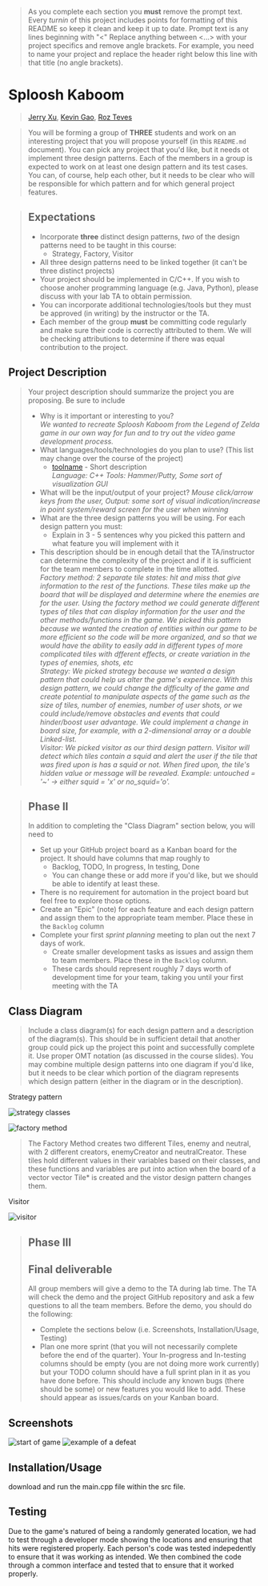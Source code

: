  > As you complete each section you **must** remove the prompt text. Every *turnin* of this project includes points for formatting of this README so keep it clean and keep it up to date. 
 > Prompt text is any lines beginning with "\<"
 > Replace anything between \<...\> with your project specifics and remove angle brackets. For example, you need to name your project and replace the header right below this line with that title (no angle brackets). 
# Sploosh Kaboom
 
 > [Jerry Xu](https://github.com/jerryxu158), [Kevin Gao](https://github.com/kevincakey), [Roz Teves](https://github.com/rozteves)
 
 > You will be forming a group of **THREE** students and work on an interesting project that you will propose yourself (in this `README.md` document). You can pick any project that you'd like, but it needs ot implement three design patterns. Each of the members in a group is expected to work on at least one design pattern and its test cases. You can, of course, help each other, but it needs to be clear who will be responsible for which pattern and for which general project features.
 
 > ## Expectations
 > * Incorporate **three** distinct design patterns, *two* of the design patterns need to be taught in this course:
 >   * Strategy, Factory, Visitor
 > * All three design patterns need to be linked together (it can't be three distinct projects)
 > * Your project should be implemented in C/C++. If you wish to choose anoher programming language (e.g. Java, Python), please discuss with your lab TA to obtain permission.
 > * You can incorporate additional technologies/tools but they must be approved (in writing) by the instructor or the TA.
 > * Each member of the group **must** be committing code regularly and make sure their code is correctly attributed to them. We will be checking attributions to determine if there was equal contribution to the project.

## Project Description
 > Your project description should summarize the project you are proposing. Be sure to include
 > * Why is it important or interesting to you?  
       *We wanted to recreate Sploosh Kaboom from the Legend of Zelda game in our own way for fun and to try out the video game development process.*
 > * What languages/tools/technologies do you plan to use? (This list may change over the course of the project)
 >   * [toolname](link) - Short description  
           *Language: C++ Tools: Hammer/Putty, Some sort of visualization GUI*
 > * What will be the input/output of your project?
          *Mouse click/arrow keys from the user, Output: some sort of visual indication/increase in point system/reward screen for the user when winning*
 > * What are the three design patterns you will be using. For each design pattern you must:
 >   * Explain in 3 - 5 sentences why you picked this pattern and what feature you will implement with it
 > * This description should be in enough detail that the TA/instructor can determine the complexity of the project and if it is sufficient for the team members to complete in the time allotted.  
   *Factory method: 2 separate tile states: hit and miss that give information to the rest of the functions. These tiles make up the board that will be displayed and determine where the enemies are for the user. Using the factory method we could generate different types of tiles that can display information for the user and the other methods/functions in the game. We picked this pattern because we wanted the creation of entities within our game to be more efficient so the code will be more organized, and so that we would have the ability to easily add in different types of more complicated tiles with dfferent effects, or create variation in the types of enemies, shots, etc*  
   *Strategy: We picked strategy because we wanted a design pattern that could help us alter the game's experience. With this design pattern, we could change the difficulty of the game and create potential to manipulate aspects of the game such as the size of tiles, number of enemies, number of user shots, or we could include/remove obstacles and events that could hinder/boost user advantage. We could implement a change in board size, for example, with a 2-dimensional array or a double Linked-list.*  
   *Visitor: We picked visitor as our third design pattern. Visitor will detect which tiles contain a squid and alert the user if the tile that was fired upon is has a squid or not. When fired upon, the tile's hidden value or message will be revealed. Example: untouched = '~' -> either squid = 'x' or no_squid='o'.*

 > ## Phase II
 > In addition to completing the "Class Diagram" section below, you will need to 
 > * Set up your GitHub project board as a Kanban board for the project. It should have columns that map roughly to 
 >   * Backlog, TODO, In progress, In testing, Done
 >   * You can change these or add more if you'd like, but we should be able to identify at least these.
 > * There is no requirement for automation in the project board but feel free to explore those options.
 > * Create an "Epic" (note) for each feature and each design pattern and assign them to the appropriate team member. Place these in the `Backlog` column
 > * Complete your first *sprint planning* meeting to plan out the next 7 days of work.
 >   * Create smaller development tasks as issues and assign them to team members. Place these in the `Backlog` column.
 >   * These cards should represent roughly 7 days worth of development time for your team, taking you until your first meeting with the TA
## Class Diagram
 > Include a class diagram(s) for each design pattern and a description of the diagram(s). This should be in sufficient detail that another group could pick up the project this point and successfully complete it. Use proper OMT notation (as discussed in the course slides). You may combine multiple design patterns into one diagram if you'd like, but it needs to be clear which portion of the diagram represents which design pattern (either in the diagram or in the description). 
 
 Strategy pattern
 
 ![strategy classes](https://i.imgur.com/h6jMNGa.png)
 
 ![factory method](https://i.imgur.com/uh9w1j2.png)
 
>The Factory Method creates two different Tiles, enemy and neutral, with 2 different creators, enemyCreator and neutralCreator. These tiles hold different values in their variables based on their classes, and these functions and variables are put into action when the board of a vector vector Tile* is created and the vistor design pattern changes them.
 
 Visitor
 
![visitor](https://i.imgur.com/9hXLTEk.png)
 
 > ## Phase III
 > ## Final deliverable
 > All group members will give a demo to the TA during lab time. The TA will check the demo and the project GitHub repository and ask a few questions to all the team members. 
 > Before the demo, you should do the following:
 > * Complete the sections below (i.e. Screenshots, Installation/Usage, Testing)
 > * Plan one more sprint (that you will not necessarily complete before the end of the quarter). Your In-progress and In-testing columns should be empty (you are not doing more work currently) but your TODO column should have a full sprint plan in it as you have done before. This should include any known bugs (there should be some) or new features you would like to add. These should appear as issues/cards on your Kanban board. 
 ## Screenshots
![start of game](https://i.imgur.com/hF7MWP8.png)
![example of a defeat](https://i.imgur.com/8ziji8B.png)
 ## Installation/Usage
download and run the main.cpp file within the src file.
 ## Testing
Due to the game's natured of being a randomly generated location, we had to test through a developer mode showing the locations and ensuring that hits were registered properly. Each person's code was tested indepedently to ensure that it was working as intended. We then combined the code through a common interface and tested that to ensure that it worked properly.  
 

